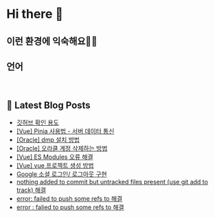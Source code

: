# Hi there 👋

## 이런 환경에 익숙해요✍🏼

## 언어

<p>
  <img alt="" src= "https://img.shields.io/badge/JavaScript-F7DF1E?style=flat-square&logo=JavaScript&logoColor=white"/> 
  <img alt="" src= "https://img.shields.io/badge/TypeScript-black?logo=typescript&logoColor=blue"/>
</p>

## 📕 Latest Blog Posts

<ul><li><a href='https://o-ohi-code.tistory.com/14' target='_blank'>깃허브 확인 용도</a></li><li><a href='https://o-ohi-code.tistory.com/13' target='_blank'>[Vue] Pinia 사용법 - 서버 데이터 통신</a></li><li><a href='https://o-ohi-code.tistory.com/12' target='_blank'>[Oracle] dmp 설치 방법</a></li><li><a href='https://o-ohi-code.tistory.com/11' target='_blank'>[Oracle] 오라클 계정 삭제하는 방법</a></li><li><a href='https://o-ohi-code.tistory.com/10' target='_blank'>[Vue] ES Modules 오류 해결</a></li><li><a href='https://o-ohi-code.tistory.com/9' target='_blank'>[Vue] vue 프로젝트 생성 방법</a></li><li><a href='https://o-ohi-code.tistory.com/8' target='_blank'>Google 소셜 로그인/ 로그아웃 구현</a></li><li><a href='https://o-ohi-code.tistory.com/7' target='_blank'>nothing added to commit but untracked files present (use git add to track) 해결</a></li><li><a href='https://o-ohi-code.tistory.com/6' target='_blank'>error: failed to push some refs to 해결</a></li><li><a href='https://o-ohi-code.tistory.com/5' target='_blank'>error : falied to push some refs to 해결</a></li></ul>
